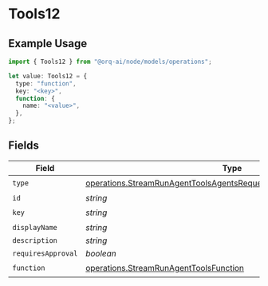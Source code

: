 # Tools12

## Example Usage

```typescript
import { Tools12 } from "@orq-ai/node/models/operations";

let value: Tools12 = {
  type: "function",
  key: "<key>",
  function: {
    name: "<value>",
  },
};
```

## Fields

| Field                                                                                                                                                        | Type                                                                                                                                                         | Required                                                                                                                                                     | Description                                                                                                                                                  |
| ------------------------------------------------------------------------------------------------------------------------------------------------------------ | ------------------------------------------------------------------------------------------------------------------------------------------------------------ | ------------------------------------------------------------------------------------------------------------------------------------------------------------ | ------------------------------------------------------------------------------------------------------------------------------------------------------------ |
| `type`                                                                                                                                                       | [operations.StreamRunAgentToolsAgentsRequestRequestBodySettings12Type](../../models/operations/streamrunagenttoolsagentsrequestrequestbodysettings12type.md) | :heavy_check_mark:                                                                                                                                           | N/A                                                                                                                                                          |
| `id`                                                                                                                                                         | *string*                                                                                                                                                     | :heavy_minus_sign:                                                                                                                                           | N/A                                                                                                                                                          |
| `key`                                                                                                                                                        | *string*                                                                                                                                                     | :heavy_check_mark:                                                                                                                                           | N/A                                                                                                                                                          |
| `displayName`                                                                                                                                                | *string*                                                                                                                                                     | :heavy_minus_sign:                                                                                                                                           | N/A                                                                                                                                                          |
| `description`                                                                                                                                                | *string*                                                                                                                                                     | :heavy_minus_sign:                                                                                                                                           | N/A                                                                                                                                                          |
| `requiresApproval`                                                                                                                                           | *boolean*                                                                                                                                                    | :heavy_minus_sign:                                                                                                                                           | N/A                                                                                                                                                          |
| `function`                                                                                                                                                   | [operations.StreamRunAgentToolsFunction](../../models/operations/streamrunagenttoolsfunction.md)                                                             | :heavy_check_mark:                                                                                                                                           | N/A                                                                                                                                                          |